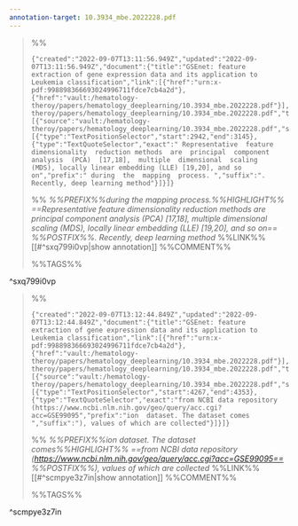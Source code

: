 ```yaml
---
annotation-target: 10.3934_mbe.2022228.pdf
---
```



>%%
>```annotation-json
>{"created":"2022-09-07T13:11:56.949Z","updated":"2022-09-07T13:11:56.949Z","document":{"title":"GSEnet: feature extraction of gene expression data and its application to Leukemia classification","link":[{"href":"urn:x-pdf:998898366693024996711fdce7cb4a2d"},{"href":"vault:/hematology-theroy/papers/hematology_deeplearning/10.3934_mbe.2022228.pdf"}],"documentFingerprint":"998898366693024996711fdce7cb4a2d"},"uri":"vault:/hematology-theroy/papers/hematology_deeplearning/10.3934_mbe.2022228.pdf","target":[{"source":"vault:/hematology-theroy/papers/hematology_deeplearning/10.3934_mbe.2022228.pdf","selector":[{"type":"TextPositionSelector","start":2942,"end":3145},{"type":"TextQuoteSelector","exact":" Representative  feature  dimensionality  reduction methods  are  principal  component  analysis  (PCA)  [17,18],  multiple  dimensional  scaling  (MDS), locally linear embedding (LLE) [19,20], and so on","prefix":" during  the  mapping  process. ","suffix":". Recently, deep learning method"}]}]}
>```
>%%
>*%%PREFIX%%during  the  mapping  process.%%HIGHLIGHT%% ==Representative  feature  dimensionality  reduction methods  are  principal  component  analysis  (PCA)  [17,18],  multiple  dimensional  scaling  (MDS), locally linear embedding (LLE) [19,20], and so on== %%POSTFIX%%. Recently, deep learning method*
>%%LINK%%[[#^sxq799i0vp|show annotation]]
>%%COMMENT%%
>
>%%TAGS%%
>
^sxq799i0vp


>%%
>```annotation-json
>{"created":"2022-09-07T13:12:44.849Z","updated":"2022-09-07T13:12:44.849Z","document":{"title":"GSEnet: feature extraction of gene expression data and its application to Leukemia classification","link":[{"href":"urn:x-pdf:998898366693024996711fdce7cb4a2d"},{"href":"vault:/hematology-theroy/papers/hematology_deeplearning/10.3934_mbe.2022228.pdf"}],"documentFingerprint":"998898366693024996711fdce7cb4a2d"},"uri":"vault:/hematology-theroy/papers/hematology_deeplearning/10.3934_mbe.2022228.pdf","target":[{"source":"vault:/hematology-theroy/papers/hematology_deeplearning/10.3934_mbe.2022228.pdf","selector":[{"type":"TextPositionSelector","start":4267,"end":4353},{"type":"TextQuoteSelector","exact":"from NCBI data repository (https://www.ncbi.nlm.nih.gov/geo/query/acc.cgi?acc=GSE99095","prefix":"ion  dataset. The dataset comes ","suffix":"), values of which are collected"}]}]}
>```
>%%
>*%%PREFIX%%ion  dataset. The dataset comes%%HIGHLIGHT%% ==from NCBI data repository (https://www.ncbi.nlm.nih.gov/geo/query/acc.cgi?acc=GSE99095== %%POSTFIX%%), values of which are collected*
>%%LINK%%[[#^scmpye3z7in|show annotation]]
>%%COMMENT%%
>
>%%TAGS%%
>
^scmpye3z7in
